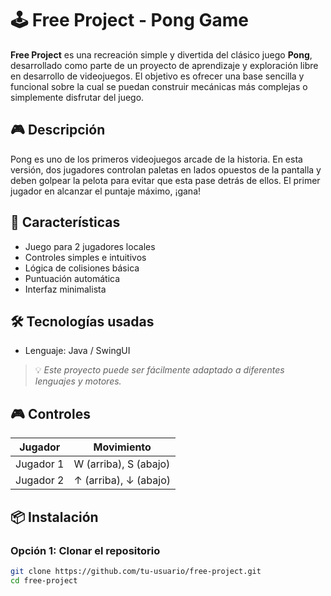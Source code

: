 # 🕹️ Free Project - Pong Game

**Free Project** es una recreación simple y divertida del clásico juego **Pong**, desarrollado como parte de un proyecto de aprendizaje y exploración libre en desarrollo de videojuegos. El objetivo es ofrecer una base sencilla y funcional sobre la cual se puedan construir mecánicas más complejas o simplemente disfrutar del juego.

## 🎮 Descripción

Pong es uno de los primeros videojuegos arcade de la historia. En esta versión, dos jugadores controlan paletas en lados opuestos de la pantalla y deben golpear la pelota para evitar que esta pase detrás de ellos. El primer jugador en alcanzar el puntaje máximo, ¡gana!

## 🚀 Características

- Juego para 2 jugadores locales
- Controles simples e intuitivos
- Lógica de colisiones básica
- Puntuación automática
- Interfaz minimalista

## 🛠️ Tecnologías usadas

- Lenguaje: Java / SwingUI

> 💡 *Este proyecto puede ser fácilmente adaptado a diferentes lenguajes y motores.*

## 🎮 Controles

| Jugador | Movimiento |
|---------|------------|
| Jugador 1 | W (arriba), S (abajo) |
| Jugador 2 | ↑ (arriba), ↓ (abajo) |

## 📦 Instalación

### Opción 1: Clonar el repositorio

```bash
git clone https://github.com/tu-usuario/free-project.git
cd free-project

